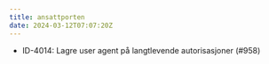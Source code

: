 ```yaml
---
title: ansattporten
date: 2024-03-12T07:07:20Z
---
```

- ID-4014: Lagre user agent på langtlevende autorisasjoner (#958)

